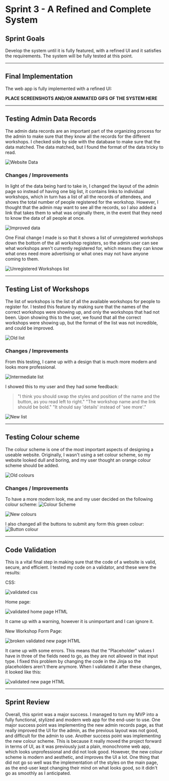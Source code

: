 # Sprint 3 - A Refined and Complete System


## Sprint Goals

Develop the system until it is fully featured, with a refined UI and it satisfies the requirements. The system will be fully tested at this point.


---


## Final Implementation

The web app is fully implemented with a refined UI:

**PLACE SCREENSHOTS AND/OR ANIMATED GIFS OF THE SYSTEM HERE**


---

## Testing Admin Data Records

The admin data records are an important part of the organizing process for the admin to make sure that they know all the records for the different workshops. 
I checked side by side with the database to make sure that the data matched. The data matched, but I found the format of the data tricky to read.

![Website Data](screenshots/website-data.png)

### Changes / Improvements

In light of the data being hard to take in, I changed the layout of the admin page so instead of having one big list, it contains links to individual workshops, which in turn has a list of all the records of attendees, and shows the total number of people registered for the workshop. However, I thought that the admin may want to see all the records, so I also added a link that takes them to what was originally there, in the event that they need to know the data of all people at once.

![Improved data](gifs/records-new.gif)

One Final change I made is so that it shows a list of unregistered workshops down the bottom of the all workshop registers, so the admin user can see what workshops aren't currently registered for, which means they can know what ones need more advertising or what ones may not have anyone coming to them.

![Unregistered Workshops list](screenshots/unregistered.png)

---

## Testing List of Workshops

The list of workshops is the list of all the available workshops for people to register for. I tested this feature by making sure that the names of the correct workshops were showing up, and only the workshops that had not been. Upon showing this to the user, we found that all the correct workshops were showing up, but the format of the list was not incredible, and could be improved.


![Old list](screenshots/list-old.png)

### Changes / Improvements

From this testing, I came up with a design that is much more modern and looks more professional.

![Intermediate list](screenshots/list-intermediate.png)

I showed this to my user and they had some feedback:
>"I think you should swap the styles and position of the name and the button, as you read left to right."
>"The workshop name and the link should be bold."
>"It should say 'details' instead of 'see more'."

![New list](screenshots/list-new.png)

---

## Testing Colour scheme

The colour scheme is one of the most important aspects of designing a useable website. Originally, I wasn't using a set colour scheme, so my website looked dull and boring, and my user thought an orange colour scheme should be added.


![Old colours](screenshots/colours-old.png)

### Changes / Improvements

To have a more modern look, me and my user decided on the following colour scheme:
![Colour Scheme](screenshots/lightcolours.png)

![New colours](screenshots/colours-new.png)

I also changed all the buttons to submit any form this green colour:
![Button colour](screenshots/button.png)

---


## Code Validation

This is a vital final step in making sure that the code of a website is valid, secure, and efficient. I tested my code on a validator, and these were the results:

CSS:

![validated css](screenshots/css-validated.png)

Home page:

![validated home page HTML](screenshots/home-validated.png)

It came up with a warning, however it is unimportant and I can ignore it.

New Workshop Form Page:

![broken validated new page HTML](screenshots/new-unvalidated.png)

It came up with some errors. This means that the "Placeholder" values I have in three of the fields need to go, as they are not allowed in that input type. I fixed this problem by changing the code in the Jinja so the placeholders aren't there anymore. When I validated it after these changes, it looked like this:

![validated new page HTML](screenshots/new-validated.png)


---

## Sprint Review

Overall, this sprint was a major success. I managed to turn my MVP into a fully functional, stylized and modern web app for the end-user to use. One major success point was implementing the new admin records page, as that really improved the UI for the admin, as the previous layout was not good, and difficult for the admin to use. Another success point was implementing the new colour scheme. This is because it really moved the project forward in terms of UI, as it was previously just a plain, monochrome web app, which looks unprofessional and did not look good. However, the new colour scheme is modern and aesthetic, and improves the UI a lot. One thing that did not go so well was the implementation of the styles on the main page, as the end-user kept changing their mind on what looks good, so it didn't go as smoothly as I anticipated.

